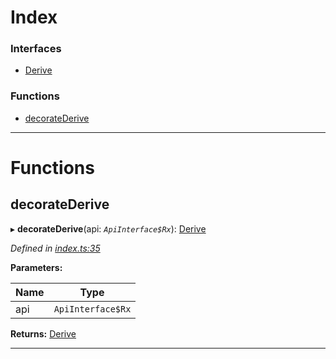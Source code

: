 

# Index

### Interfaces

* [Derive](../interfaces/_index_.derive.md)

### Functions

* [decorateDerive](_index_.md#decoratederive)

---

# Functions

<a id="decoratederive"></a>

##  decorateDerive

▸ **decorateDerive**(api: *`ApiInterface$Rx`*): [Derive](../interfaces/_index_.derive.md)

*Defined in [index.ts:35](https://github.com/polkadot-js/api/blob/9921792/packages/api-derive/src/index.ts#L35)*

**Parameters:**

| Name | Type |
| ------ | ------ |
| api | `ApiInterface$Rx` |

**Returns:** [Derive](../interfaces/_index_.derive.md)

___

